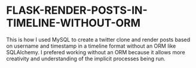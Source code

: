 # FLASK-RENDER-POSTS-IN-TIMELINE-WITHOUT-ORM

This is how I used MySQL to create a twitter clone and render posts based on username and timestamp in a timeline format without an ORM like SQLAlchemy.
I prefered working without an ORM because it allows more creativity and understanding of the implicit processes being run.
